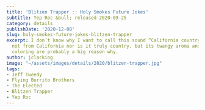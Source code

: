 ```yaml
---
title: 'Blitzen Trapper :: Holy Smokes Future Jokes'
subtitle: Yep Roc &bull; released 2020-09-25
category: details
publishDate: '2020-12-08'
slug: holy-smokes-future-jokes-blitzen-trapper
excerpt: I don’t know why I want to call this sound “California country”, when it’s
  not from California nor is it truly country, but its twangy aroma and psychedelic
  coloring are probably a big reason why.
author: jclacking
image: "~/assets/images/details/2020/blitzen-trapper.jpg"
tags:
- Jeff Tweedy
- Flying Burrito Brothers
- The Elected
- Blitzen Trapper
- Yep Roc
---
```


